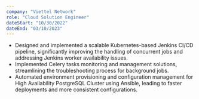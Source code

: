 ```yaml
---
company: "Viettel Network"
role: "Cloud Solution Engineer"
dateStart: "10/30/2022"
dateEnd: "03/10/2023"
---
```


- Designed and implemented a scalable Kubernetes-based Jenkins CI/CD pipeline, significantly improving the handling of concurrent jobs and addressing Jenkins worker availability issues.
- Implemented Celery tasks monitoring and management solutions, streamlining the troubleshooting process for background jobs.
- Automated environment provisioning and configuration management for High Availability PostgreSQL Cluster using Ansible, leading to faster deployments and more consistent configurations.
